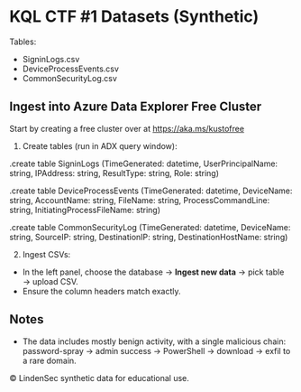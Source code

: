 # KQL CTF #1 Datasets (Synthetic)

Tables:
- SigninLogs.csv
- DeviceProcessEvents.csv
- CommonSecurityLog.csv

## Ingest into Azure Data Explorer Free Cluster

Start by creating a free cluster over at https://aka.ms/kustofree

1) Create tables (run in ADX query window):

.create table SigninLogs (TimeGenerated: datetime, UserPrincipalName: string, IPAddress: string, ResultType: string, Role: string)

.create table DeviceProcessEvents (TimeGenerated: datetime, DeviceName: string, AccountName: string, FileName: string, ProcessCommandLine: string, InitiatingProcessFileName: string)

.create table CommonSecurityLog (TimeGenerated: datetime, DeviceName: string, SourceIP: string, DestinationIP: string, DestinationHostName: string)

2) Ingest CSVs:
- In the left panel, choose the database → **Ingest new data** → pick table → upload CSV.
- Ensure the column headers match exactly.


## Notes
- The data includes mostly benign activity, with a single malicious chain:
  password-spray → admin success → PowerShell → download → exfil to a rare domain.

© LindenSec synthetic data for educational use.
